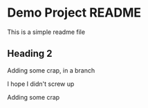 # Demo Project README

This is a simple readme file

## Heading 2

Adding some crap, in a branch

I hope I didn't screw up

Adding some crap